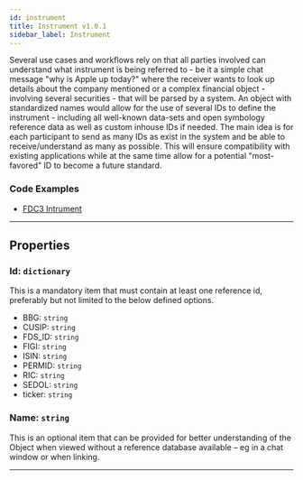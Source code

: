 ```yaml
---
id: instrument
title: Instrument v1.0.1
sidebar_label: Instrument
---
```


Several use cases and workflows rely on that all parties involved can understand what instrument is being referred to - be it a simple chat message "why is Apple up today?" where the receiver wants to look up details about the company mentioned or a complex financial object - involving several securities - that will be parsed by a system. An object with standardized names would allow for the use of several IDs to define the instrument - including all well-known data-sets and open symbology reference data as well as custom inhouse IDs if needed. The main idea is for each participant to send as many IDs as exist in the system and be able to receive/understand as many as possible. This will ensure compatibility with existing applications while at the same time allow for a potential "most-favored" ID to become a future standard.

### Code Examples

* [FDC3 Intrument](https://github.com/FDC3/ContextData/blob/master/src/examples/Instrument.ts)

---

## Properties

###  Id: `dictionary`

This is a <span class="mandatory property">mandatory</span> item that must contain at least one reference id, preferably but not limited to the below defined options.

* <span class="reference">BBG: `string`</span>
* <span class="reference">CUSIP: `string`</span>
* <span class="reference">FDS_ID: `string`</span>
* <span class="reference">FIGI: `string`</span>
* <span class="reference">ISIN: `string`</span>
* <span class="reference">PERMID: `string`</span>
* <span class="reference">RIC: `string`</span>
* <span class="reference">SEDOL: `string`</span>
* <span class="reference">ticker: `string`</span>


###  Name: `string`

This is an <span class="optional property">optional</span> item that can be provided for better understanding of the Object when viewed without a reference database available – eg in a chat window or when linking.

---